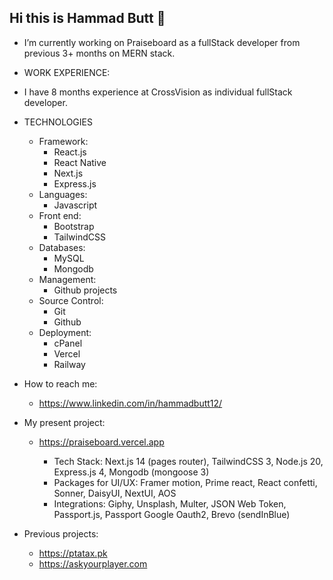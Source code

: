 ## Hi this is Hammad Butt 👋

- I’m currently working on Praiseboard as a fullStack developer from previous 3+ months on MERN stack.
  
- WORK EXPERIENCE:
- I have 8 months experience at CrossVision as individual fullStack developer.
  
- TECHNOLOGIES
  - Framework:
      - React.js
      - React Native
      - Next.js
      - Express.js
  - Languages:
      - Javascript
  - Front end:
      - Bootstrap
      - TailwindCSS
  - Databases:
      - MySQL
      - Mongodb
  - Management:
      - Github projects
  - Source Control:
      - Git
      - Github
  - Deployment:
      - cPanel
      - Vercel
      - Railway
  
- How to reach me:
  - https://www.linkedin.com/in/hammadbutt12/
  
- My present project:
  - https://praiseboard.vercel.app
    
    - Tech Stack: Next.js 14 (pages router), TailwindCSS 3, Node.js 20, Express.js 4, Mongodb (mongoose 3)
    - Packages for UI/UX: Framer motion, Prime react, React confetti, Sonner, DaisyUI, NextUI, AOS
    - Integrations: Giphy, Unsplash, Multer, JSON Web Token, Passport.js, Passport Google Oauth2, Brevo (sendInBlue)
    
- Previous projects:
  - https://ptatax.pk
  - https://askyourplayer.com


